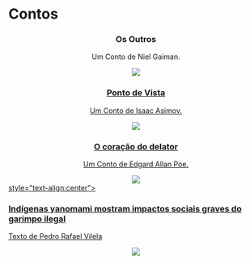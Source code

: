 # Contos


<div style="text-align:center"><h3>Os Outros</h3>
<p>Um Conto de Niel Gaiman.</p></div>

<div align="center">
<a href= "https://github.com/rnr27/Contos/blob/main/Os%20Outros">
<img src="https://user-images.githubusercontent.com/100056877/216869182-14800c7e-b18d-4a3a-998a-c2c34be7bc4b.jpg"/>
 </div>

 
<div style="text-align:center"><h3>Ponto de Vista</h3>
<p>Um Conto de Isaac Asimov.</p></div>

<div align="center">
<a href= "https://github.com/rnr27/Contos/blob/main/Ponto%20de%20Vista">
<img src="https://user-images.githubusercontent.com/100056877/216869860-52b4cf8a-9c34-4101-b5f1-8f9ab3e52387.png"/>
 </div>

<p>
<p>

<div style="text-align:center"><h3>O coração do delator</h3>
<p>Um Conto de Edgard Allan Poe.</p></div>

<div align="center">
<a href= "https://github.com/rnr27/Contos/blob/main/O%20Cora%C3%A7%C3%A3o%20do%20Delator">
<img src="https://user-images.githubusercontent.com/100056877/216869853-6281ef0c-3202-4e05-b2a8-c2edc876d47f.png"/>
 </div>




<div
<a href= "https://agenciabrasil.ebc.com.br/direitos-humanos/noticia/2023-02/indigenas-yanomami-descrevem-impactos-do-garimpo-na-saude-e-na-cultura"> style="text-align:center"><h3>Indígenas yanomami mostram impactos sociais graves do garimpo ilegal</h3>
<p>Texto de Pedro Rafael Vilela</p></div>

<div align="center">
<a href= "https://agenciabrasil.ebc.com.br/direitos-humanos/noticia/2023-02/indigenas-yanomami-descrevem-impactos-do-garimpo-na-saude-e-na-cultura">
<img src="https://user-images.githubusercontent.com/100056877/218894942-b76a2412-3631-4e1d-bf76-2d3e393e7fd1.png"/>
 </div>
